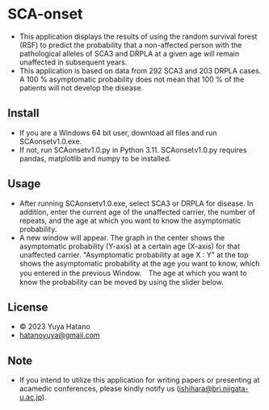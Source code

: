 # SCA-onset
- This application displays the results of using the random survival forest (RSF) to predict the probability that a non-affected person with the pathological alleles of SCA3 and DRPLA at a given age will remain unaffected in subsequent years. 
- This application is based on data from 292 SCA3 and 203 DRPLA cases. A 100 % asymptomatic probability does not mean that 100 % of the patients will not develop the disease.
## Install
- If you are a Windows 64 bit user, download all files and run SCAonsetv1.0.exe.
- If not, run SCAonsetv1.0.py in Python 3.11. SCAonsetv1.0.py requires pandas, matplotlib and numpy to be installed.
## Usage
- After running SCAonsetv1.0.exe, select SCA3 or DRPLA for disease. In addition, enter the current age of the unaffected carrier, the number of repeats, and the age at which you want to know the asymptomatic probability.
- A new window will appear. The graph in the center shows the asymptomatic probability (Y-axis) at a certain age (X-axis) for that unaffected carrier. "Asymptomatic probability at age X : Y" at the top shows the asymptomatic probability at the age you want to know, which you entered in the previous Window.　The age at which you want to know the probability can be moved by using the slider below.
## License
- © 2023 Yuya Hatano
- hatanoyuya@gmail.com
## Note
- If you intend to utilize this application for writing papers or presenting at acamedic conferences, please kindly notify us (ishihara@bri.niigata-u.ac.jp).
